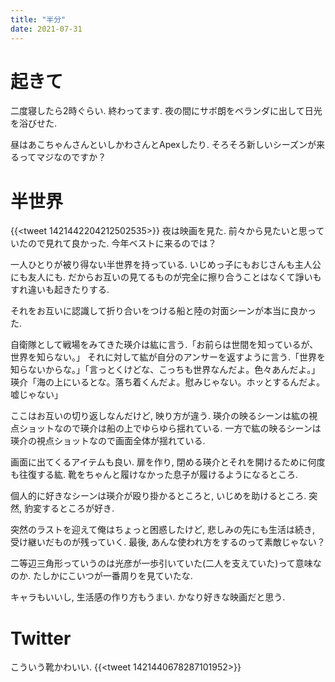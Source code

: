 ```yaml
---
title: "半分"
date: 2021-07-31
---
```


# 起きて
二度寝したら2時ぐらい. 終わってます. 夜の間にサボ朗をベランダに出して日光を浴びせた.

昼はあこちゃんさんといしかわさんとApexしたり. そろそろ新しいシーズンが来るってマジなのですか？

# 半世界
{{<tweet 1421442204212502535>}}
夜は映画を見た. 前々から見たいと思っていたので見れて良かった. 今年ベストに来るのでは？

一人ひとりが被り得ない半世界を持っている. いじめっ子にもおじさんも主人公にも友人にも. だからお互いの見てるものが完全に擦り合うことはなくて諍いもすれ違いも起きたりする.

それをお互いに認識して折り合いをつける船と陸の対面シーンが本当に良かった.

自衛隊として戦場をみてきた瑛介は紘に言う.「お前らは世間を知っているが、世界を知らない。」
それに対して紘が自分のアンサーを返すように言う.「世界を知らないからな。」「言っとくけどな、こっちも世界なんだよ。色々あんだよ。」
瑛介「海の上にいるとな。落ち着くんだよ。慰みじゃない。ホッとするんだよ。嘘じゃない」

ここはお互いの切り返しなんだけど, 映り方が違う. 瑛介の映るシーンは紘の視点ショットなので瑛介は船の上でゆらゆら揺れている.
一方で紘の映るシーンは瑛介の視点ショットなので画面全体が揺れている.


画面に出てくるアイテムも良い. 扉を作り, 閉める瑛介とそれを開けるために何度も往復する紘. 靴をちゃんと履けなかった息子が履けるようになるところ.

個人的に好きなシーンは瑛介が殴り掛かるところと, いじめを助けるところ. 突然, 豹変するところが好き.

突然のラストを迎えて俺はちょっと困惑したけど, 悲しみの先にも生活は続き, 受け継いだものが残っていく. 最後, あんな使われ方をするのって素敵じゃない？

二等辺三角形っていうのは光彦が一歩引いていた(二人を支えていた)って意味なのか. たしかにこいつが一番周りを見ていたな.

キャラもいいし, 生活感の作り方もうまい. かなり好きな映画だと思う.

# Twitter
こういう靴かわいい.
{{<tweet 1421440678287101952>}}